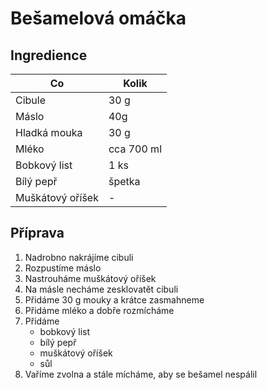# Bešamelová omáčka

## Ingredience

| Co               | Kolik      |
| ---------------- | ---------- |
| Cibule           | 30 g       |
| Máslo            | 40g        |
| Hladká mouka     | 30 g       |
| Mléko            | cca 700 ml |
| Bobkový list     | 1 ks       |
| Bílý pepř        | špetka     |
| Muškátový oříšek | -          |

## Příprava

1. Nadrobno nakrájíme cibuli
1. Rozpustíme máslo
1. Nastrouháme muškátový oříšek
1. Na másle necháme zesklovatět cibuli
1. Přidáme 30 g mouky a krátce zasmahneme
1. Přidáme mléko a dobře rozmícháme
1. Přidáme
   - bobkový list
   - bílý pepř
   - muškátový oříšek
   - sůl
1. Vaříme zvolna a stále mícháme, aby se bešamel nespálil
